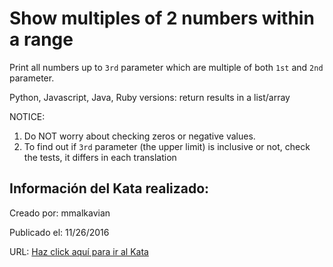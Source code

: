 # Show multiples of 2 numbers within a range
Print all numbers up to `3rd` parameter which are multiple of both `1st` and `2nd` parameter.

Python, Javascript, Java, Ruby versions: return results in a list/array

NOTICE:

1. Do NOT worry about checking zeros or negative values.
2. To find out if `3rd` parameter (the upper limit) is inclusive or not, check the tests, it differs in each translation

## Información del Kata realizado:
Creado por: mmalkavian

Publicado el: 11/26/2016

URL: [Haz click aquí para ir al Kata](https://www.codewars.com/kata/583989556754d6f4c700018e)